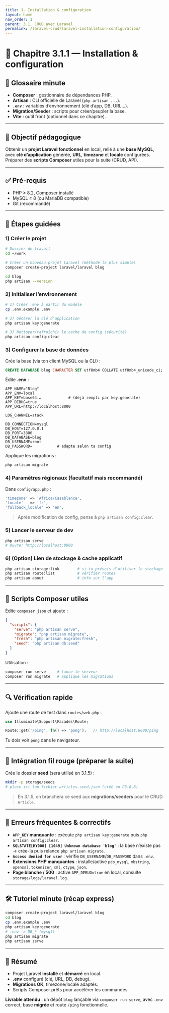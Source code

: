 ```yaml
---
title: 1. Installation & configuration
layout: home
nav_order: 1
parent: 3.1. CRUD avec Laravel
permalink: /laravel-crud/laravel-installation-configuration/
---
```


# 📘 Chapitre 3.1.1 — Installation & configuration

## 📒 Glossaire minute
- **Composer** : gestionnaire de dépendances PHP.
- **Artisan** : CLI officielle de Laravel (`php artisan ...`).
- **`.env`** : variables d’environnement (clé d’app, DB, URL…).
- **Migration/Seeder** : scripts pour créer/peupler la base.
- **Vite** : outil front (optionnel dans ce chapitre).

---

## 🎯 Objectif pédagogique
Obtenir un **projet Laravel fonctionnel** en local, relié à une **base MySQL**, avec **clé d’application** générée, **URL**, **timezone** et **locale** configurées. Préparer des **scripts Composer** utiles pour la suite (CRUD, API).

---

## ✅ Pré-requis
- PHP ≥ 8.2, Composer installé
- MySQL ≥ 8 (ou MariaDB compatible)
- Git (recommandé)

---

## 🧭 Étapes guidées

### 1) Créer le projet
```bash
# Dossier de travail
cd ~/work

# Créer un nouveau projet Laravel (méthode la plus simple)
composer create-project laravel/laravel blog

cd blog
php artisan --version
````

### 2) Initialiser l’environnement

```bash
# 1) Créer .env à partir du modèle
cp .env.example .env

# 2) Générer la clé d’application
php artisan key:generate

# 3) Nettoyer/rafraîchir le cache de config (sécurité)
php artisan config:clear
```

### 3) Configurer la base de données

Crée la base (via ton client MySQL ou la CLI) :

```sql
CREATE DATABASE blog CHARACTER SET utf8mb4 COLLATE utf8mb4_unicode_ci;
```

Édite **.env** :

```dotenv
APP_NAME="Blog"
APP_ENV=local
APP_KEY=base64:…            # (déjà rempli par key:generate)
APP_DEBUG=true
APP_URL=http://localhost:8000

LOG_CHANNEL=stack

DB_CONNECTION=mysql
DB_HOST=127.0.0.1
DB_PORT=3306
DB_DATABASE=blog
DB_USERNAME=root
DB_PASSWORD=           # adapte selon ta config
```

Applique les migrations :

```bash
php artisan migrate
```

### 4) Paramètres régionaux (facultatif mais recommandé)

Dans `config/app.php` :

```php
'timezone' => 'Africa/Casablanca',
'locale'   => 'fr',
'fallback_locale' => 'en',
```

> Après modification de config, pense à `php artisan config:clear`.

### 5) Lancer le serveur de dev

```bash
php artisan serve
# Ouvre: http://localhost:8000
```

### 6) (Option) Lien de stockage & cache applicatif

```bash
php artisan storage:link        # si tu prévois d’utiliser le stockage public
php artisan route:list          # vérifier routes
php artisan about               # info sur l’app
```

---

## 🔧 Scripts Composer utiles

Édite `composer.json` et ajoute :

```json
{
  "scripts": {
    "serve": "php artisan serve",
    "migrate": "php artisan migrate",
    "fresh": "php artisan migrate:fresh",
    "seed": "php artisan db:seed"
  }
}
```

Utilisation :

```bash
composer run serve     # lance le serveur
composer run migrate   # applique les migrations
```

---

## 🔍 Vérification rapide

Ajoute une route de test dans `routes/web.php` :

```php
use Illuminate\Support\Facades\Route;

Route::get('/ping', fn() => 'pong');   // http://localhost:8000/ping
```

Tu dois voir `pong` dans le navigateur.

---

## 🧩 Intégration fil rouge (préparer la suite)

Crée le dossier **seed** (sera utilisé en 3.1.5) :

```bash
mkdir -p storage/seeds
# place ici ton fichier articles.seed.json (créé en C3.0.8)
```

> En 3.1.5, on branchera ce seed aux **migrations/seeders** pour le CRUD `Article`.

---

## 🧪 Erreurs fréquentes & correctifs

* **`APP_KEY` manquante** : exécute `php artisan key:generate` puis `php artisan config:clear`.
* **`SQLSTATE[HY000] [1049] Unknown database 'blog'`** : la base n’existe pas → crée-la puis relance `php artisan migrate`.
* **`Access denied for user`** : vérifie `DB_USERNAME`/`DB_PASSWORD` dans `.env`.
* **Extensions PHP manquantes** : installe/active `pdo_mysql`, `mbstring`, `openssl`, `tokenizer`, `xml`, `ctype`, `json`.
* **Page blanche / 500** : active `APP_DEBUG=true` en local, consulte `storage/logs/laravel.log`.

---

## 🛠 Tutoriel minute (récap express)

```bash
composer create-project laravel/laravel blog
cd blog
cp .env.example .env
php artisan key:generate
# .env -> DB_* (mysql)
php artisan migrate
php artisan serve
```

---

## 🧾 Résumé

* Projet Laravel **installé** et **démarré** en local.
* **.env** configuré (clé, URL, DB, debug).
* **Migrations OK**, timezone/locale adaptés.
* Scripts Composer prêts pour accélérer les commandes.

**Livrable attendu** : un dépôt `blog` lançable via `composer run serve`, avec `.env` correct, base **migrée** et route `/ping` fonctionnelle.
